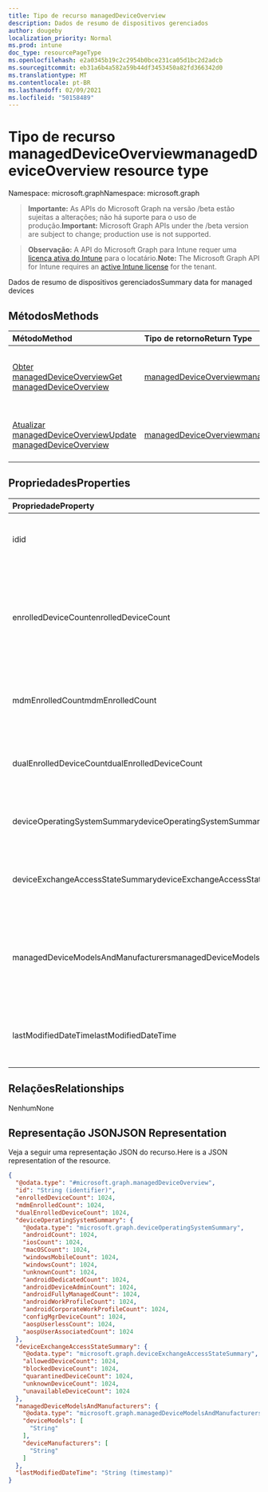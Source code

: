 ```yaml
---
title: Tipo de recurso managedDeviceOverview
description: Dados de resumo de dispositivos gerenciados
author: dougeby
localization_priority: Normal
ms.prod: intune
doc_type: resourcePageType
ms.openlocfilehash: e2a0345b19c2c2954b0bce231ca05d1bc2d2adcb
ms.sourcegitcommit: eb31a6b4a582a59b44df3453450a82fd366342d0
ms.translationtype: MT
ms.contentlocale: pt-BR
ms.lasthandoff: 02/09/2021
ms.locfileid: "50158489"
---
```

# <a name="manageddeviceoverview-resource-type"></a><span data-ttu-id="6be40-103">Tipo de recurso managedDeviceOverview</span><span class="sxs-lookup"><span data-stu-id="6be40-103">managedDeviceOverview resource type</span></span>

<span data-ttu-id="6be40-104">Namespace: microsoft.graph</span><span class="sxs-lookup"><span data-stu-id="6be40-104">Namespace: microsoft.graph</span></span>

> <span data-ttu-id="6be40-105">**Importante:** As APIs do Microsoft Graph na versão /beta estão sujeitas a alterações; não há suporte para o uso de produção.</span><span class="sxs-lookup"><span data-stu-id="6be40-105">**Important:** Microsoft Graph APIs under the /beta version are subject to change; production use is not supported.</span></span>

> <span data-ttu-id="6be40-106">**Observação:** A API do Microsoft Graph para Intune requer uma [licença ativa do Intune](https://go.microsoft.com/fwlink/?linkid=839381) para o locatário.</span><span class="sxs-lookup"><span data-stu-id="6be40-106">**Note:** The Microsoft Graph API for Intune requires an [active Intune license](https://go.microsoft.com/fwlink/?linkid=839381) for the tenant.</span></span>

<span data-ttu-id="6be40-107">Dados de resumo de dispositivos gerenciados</span><span class="sxs-lookup"><span data-stu-id="6be40-107">Summary data for managed devices</span></span>

## <a name="methods"></a><span data-ttu-id="6be40-108">Métodos</span><span class="sxs-lookup"><span data-stu-id="6be40-108">Methods</span></span>
|<span data-ttu-id="6be40-109">Método</span><span class="sxs-lookup"><span data-stu-id="6be40-109">Method</span></span>|<span data-ttu-id="6be40-110">Tipo de retorno</span><span class="sxs-lookup"><span data-stu-id="6be40-110">Return Type</span></span>|<span data-ttu-id="6be40-111">Descrição</span><span class="sxs-lookup"><span data-stu-id="6be40-111">Description</span></span>|
|:---|:---|:---|
|[<span data-ttu-id="6be40-112">Obter managedDeviceOverview</span><span class="sxs-lookup"><span data-stu-id="6be40-112">Get managedDeviceOverview</span></span>](../api/intune-devices-manageddeviceoverview-get.md)|[<span data-ttu-id="6be40-113">managedDeviceOverview</span><span class="sxs-lookup"><span data-stu-id="6be40-113">managedDeviceOverview</span></span>](../resources/intune-devices-manageddeviceoverview.md)|<span data-ttu-id="6be40-114">Ler propriedades e relações de objetos de [managedDeviceOverview](../resources/intune-devices-manageddeviceoverview.md).</span><span class="sxs-lookup"><span data-stu-id="6be40-114">Read properties and relationships of the [managedDeviceOverview](../resources/intune-devices-manageddeviceoverview.md) object.</span></span>|
|[<span data-ttu-id="6be40-115">Atualizar managedDeviceOverview</span><span class="sxs-lookup"><span data-stu-id="6be40-115">Update managedDeviceOverview</span></span>](../api/intune-devices-manageddeviceoverview-update.md)|[<span data-ttu-id="6be40-116">managedDeviceOverview</span><span class="sxs-lookup"><span data-stu-id="6be40-116">managedDeviceOverview</span></span>](../resources/intune-devices-manageddeviceoverview.md)|<span data-ttu-id="6be40-117">Atualizar as propriedades de um objeto de [managedDeviceOverview](../resources/intune-devices-manageddeviceoverview.md).</span><span class="sxs-lookup"><span data-stu-id="6be40-117">Update the properties of a [managedDeviceOverview](../resources/intune-devices-manageddeviceoverview.md) object.</span></span>|

## <a name="properties"></a><span data-ttu-id="6be40-118">Propriedades</span><span class="sxs-lookup"><span data-stu-id="6be40-118">Properties</span></span>
|<span data-ttu-id="6be40-119">Propriedade</span><span class="sxs-lookup"><span data-stu-id="6be40-119">Property</span></span>|<span data-ttu-id="6be40-120">Tipo</span><span class="sxs-lookup"><span data-stu-id="6be40-120">Type</span></span>|<span data-ttu-id="6be40-121">Descrição</span><span class="sxs-lookup"><span data-stu-id="6be40-121">Description</span></span>|
|:---|:---|:---|
|<span data-ttu-id="6be40-122">id</span><span class="sxs-lookup"><span data-stu-id="6be40-122">id</span></span>|<span data-ttu-id="6be40-123">String</span><span class="sxs-lookup"><span data-stu-id="6be40-123">String</span></span>|<span data-ttu-id="6be40-124">O identificador exclusivo do resumo</span><span class="sxs-lookup"><span data-stu-id="6be40-124">Unique Identifier for the summary</span></span>|
|<span data-ttu-id="6be40-125">enrolledDeviceCount</span><span class="sxs-lookup"><span data-stu-id="6be40-125">enrolledDeviceCount</span></span>|<span data-ttu-id="6be40-126">Int32</span><span class="sxs-lookup"><span data-stu-id="6be40-126">Int32</span></span>|<span data-ttu-id="6be40-127">Contagem total de dispositivos registrados.</span><span class="sxs-lookup"><span data-stu-id="6be40-127">Total enrolled device count.</span></span> <span data-ttu-id="6be40-128">Não inclui dispositivos PC gerenciados pelo Intune PC Agent</span><span class="sxs-lookup"><span data-stu-id="6be40-128">Does not include PC devices managed via Intune PC Agent</span></span>|
|<span data-ttu-id="6be40-129">mdmEnrolledCount</span><span class="sxs-lookup"><span data-stu-id="6be40-129">mdmEnrolledCount</span></span>|<span data-ttu-id="6be40-130">Int32</span><span class="sxs-lookup"><span data-stu-id="6be40-130">Int32</span></span>|<span data-ttu-id="6be40-131">O número de dispositivos registrados no MDM</span><span class="sxs-lookup"><span data-stu-id="6be40-131">The number of devices enrolled in MDM</span></span>|
|<span data-ttu-id="6be40-132">dualEnrolledDeviceCount</span><span class="sxs-lookup"><span data-stu-id="6be40-132">dualEnrolledDeviceCount</span></span>|<span data-ttu-id="6be40-133">Int32</span><span class="sxs-lookup"><span data-stu-id="6be40-133">Int32</span></span>|<span data-ttu-id="6be40-134">O número de dispositivos registrados no MDM e no EAS</span><span class="sxs-lookup"><span data-stu-id="6be40-134">The number of devices enrolled in both MDM and EAS</span></span>|
|<span data-ttu-id="6be40-135">deviceOperatingSystemSummary</span><span class="sxs-lookup"><span data-stu-id="6be40-135">deviceOperatingSystemSummary</span></span>|[<span data-ttu-id="6be40-136">deviceOperatingSystemSummary</span><span class="sxs-lookup"><span data-stu-id="6be40-136">deviceOperatingSystemSummary</span></span>](../resources/intune-devices-deviceoperatingsystemsummary.md)|<span data-ttu-id="6be40-137">Resumo do sistema operacional do dispositivo.</span><span class="sxs-lookup"><span data-stu-id="6be40-137">Device operating system summary.</span></span>|
|<span data-ttu-id="6be40-138">deviceExchangeAccessStateSummary</span><span class="sxs-lookup"><span data-stu-id="6be40-138">deviceExchangeAccessStateSummary</span></span>|[<span data-ttu-id="6be40-139">deviceExchangeAccessStateSummary</span><span class="sxs-lookup"><span data-stu-id="6be40-139">deviceExchangeAccessStateSummary</span></span>](../resources/intune-devices-deviceexchangeaccessstatesummary.md)|<span data-ttu-id="6be40-140">Distribuição do Estado de acesso do Exchange no Intune</span><span class="sxs-lookup"><span data-stu-id="6be40-140">Distribution of Exchange Access State in Intune</span></span>|
|<span data-ttu-id="6be40-141">managedDeviceModelsAndManufacturers</span><span class="sxs-lookup"><span data-stu-id="6be40-141">managedDeviceModelsAndManufacturers</span></span>|[<span data-ttu-id="6be40-142">managedDeviceModelsAndManufacturers</span><span class="sxs-lookup"><span data-stu-id="6be40-142">managedDeviceModelsAndManufacturers</span></span>](../resources/intune-devices-manageddevicemodelsandmanufacturers.md)|<span data-ttu-id="6be40-143">Models and Manufactures manufactureadata for managed devices in the account</span><span class="sxs-lookup"><span data-stu-id="6be40-143">Models and Manufactures meatadata for managed devices in the account</span></span>|
|<span data-ttu-id="6be40-144">lastModifiedDateTime</span><span class="sxs-lookup"><span data-stu-id="6be40-144">lastModifiedDateTime</span></span>|<span data-ttu-id="6be40-145">DateTimeOffset</span><span class="sxs-lookup"><span data-stu-id="6be40-145">DateTimeOffset</span></span>|<span data-ttu-id="6be40-146">Data e hora da última modificação da visão geral do dispositivo</span><span class="sxs-lookup"><span data-stu-id="6be40-146">Last modified date time of device overview</span></span>|

## <a name="relationships"></a><span data-ttu-id="6be40-147">Relações</span><span class="sxs-lookup"><span data-stu-id="6be40-147">Relationships</span></span>
<span data-ttu-id="6be40-148">Nenhum</span><span class="sxs-lookup"><span data-stu-id="6be40-148">None</span></span>

## <a name="json-representation"></a><span data-ttu-id="6be40-149">Representação JSON</span><span class="sxs-lookup"><span data-stu-id="6be40-149">JSON Representation</span></span>
<span data-ttu-id="6be40-150">Veja a seguir uma representação JSON do recurso.</span><span class="sxs-lookup"><span data-stu-id="6be40-150">Here is a JSON representation of the resource.</span></span>
<!-- {
  "blockType": "resource",
  "keyProperty": "id",
  "@odata.type": "microsoft.graph.managedDeviceOverview"
}
-->
``` json
{
  "@odata.type": "#microsoft.graph.managedDeviceOverview",
  "id": "String (identifier)",
  "enrolledDeviceCount": 1024,
  "mdmEnrolledCount": 1024,
  "dualEnrolledDeviceCount": 1024,
  "deviceOperatingSystemSummary": {
    "@odata.type": "microsoft.graph.deviceOperatingSystemSummary",
    "androidCount": 1024,
    "iosCount": 1024,
    "macOSCount": 1024,
    "windowsMobileCount": 1024,
    "windowsCount": 1024,
    "unknownCount": 1024,
    "androidDedicatedCount": 1024,
    "androidDeviceAdminCount": 1024,
    "androidFullyManagedCount": 1024,
    "androidWorkProfileCount": 1024,
    "androidCorporateWorkProfileCount": 1024,
    "configMgrDeviceCount": 1024,
    "aospUserlessCount": 1024,
    "aospUserAssociatedCount": 1024
  },
  "deviceExchangeAccessStateSummary": {
    "@odata.type": "microsoft.graph.deviceExchangeAccessStateSummary",
    "allowedDeviceCount": 1024,
    "blockedDeviceCount": 1024,
    "quarantinedDeviceCount": 1024,
    "unknownDeviceCount": 1024,
    "unavailableDeviceCount": 1024
  },
  "managedDeviceModelsAndManufacturers": {
    "@odata.type": "microsoft.graph.managedDeviceModelsAndManufacturers",
    "deviceModels": [
      "String"
    ],
    "deviceManufacturers": [
      "String"
    ]
  },
  "lastModifiedDateTime": "String (timestamp)"
}
```




